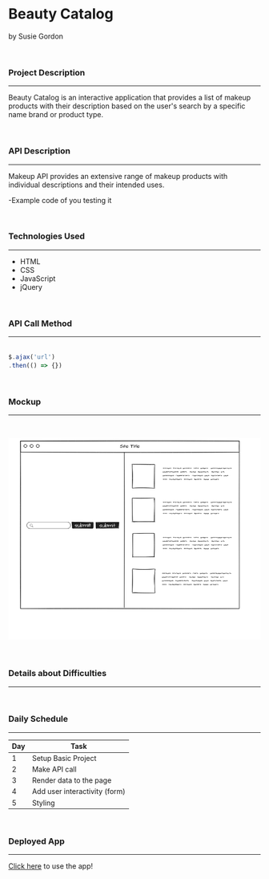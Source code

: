 # Beauty Catalog
by Susie Gordon

</br>

### **Project Description**

---

Beauty Catalog is an interactive application that provides a list of makeup products with their description based on the user's search by a specific name brand or product type.

</br>

### **API Description**

---

Makeup API provides an extensive range of makeup products with individual descriptions and their intended uses.

-Example code of you testing it

</br>

### **Technologies Used**

---

- HTML
- CSS
- JavaScript
- jQuery

</br>

### **API Call Method**

---

```js

$.ajax('url')
.then(() => {})

```

</br>

### **Mockup**

---

</br>

![Mockup Image](./img/mockup.png)

</br>

### **Details about Difficulties**

---

</br>

### **Daily Schedule**

---

|  Day  |  Task  |
|-------|--------|
| 1 | Setup Basic Project |
| 2 | Make API call |
| 3 | Render data to the page |
| 4 | Add user interactivity (form) |
| 5 | Styling |

</br>

### **Deployed App** 

---

[Click here](https://project-1-fawn.vercel.app/) to use the app!